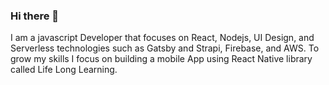 ### Hi there 👋

I am a javascript Developer that focuses on React, Nodejs, UI Design, and Serverless technologies such as Gatsby and Strapi, Firebase, and AWS. To grow my skills I focus on building a mobile App using React Native library called Life Long Learning.

<!--
**yue-su/yue-su** is a ✨ _special_ ✨ repository because its `README.md` (this file) appears on your GitHub profile.

Here are some ideas to get you started:

- 🔭 I’m currently working on ...
- 🌱 I’m currently learning ...
- 👯 I’m looking to collaborate on ...
- 🤔 I’m looking for help with ...
- 💬 Ask me about ...
- 📫 How to reach me: ...
- 😄 Pronouns: ...
-  Fun fact: ...
-->
